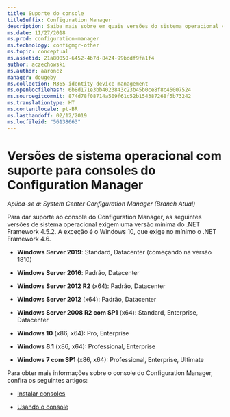 ```yaml
---
title: Suporte do console
titleSuffix: Configuration Manager
description: Saiba mais sobre em quais versões do sistema operacional você pode instalar o console do Configuration Manager.
ms.date: 11/27/2018
ms.prod: configuration-manager
ms.technology: configmgr-other
ms.topic: conceptual
ms.assetid: 21a80050-6452-4b7d-8424-99bddf9fa1f4
author: aczechowski
ms.author: aaroncz
manager: dougeby
ms.collection: M365-identity-device-management
ms.openlocfilehash: 6b8d171e3bb4023843c23b45b0ce8f8c45007524
ms.sourcegitcommit: 874d78f08714a509f61c52b154387268f5b73242
ms.translationtype: HT
ms.contentlocale: pt-BR
ms.lasthandoff: 02/12/2019
ms.locfileid: "56138663"
---
```

# <a name="supported-os-versions-for-configuration-manager-consoles"></a>Versões de sistema operacional com suporte para consoles do Configuration Manager

*Aplica-se a: System Center Configuration Manager (Branch Atual)*


Para dar suporte ao console do Configuration Manager, as seguintes versões de sistema operacional exigem uma versão mínima do .NET Framework 4.5.2. A exceção é o Windows 10, que exige no mínimo o .NET Framework 4.6.  

- **Windows Server 2019**: Standard, Datacenter (começando na versão 1810)  

-   **Windows Server 2016**: Padrão, Datacenter  

-   **Windows Server 2012 R2** (x64): Padrão, Datacenter  

-   **Windows Server 2012** (x64): Padrão, Datacenter  

-   **Windows Server 2008 R2 com SP1** (x64): Standard, Enterprise, Datacenter  

-   **Windows 10** (x86, x64): Pro, Enterprise  

-   **Windows 8.1** (x86, x64): Professional, Enterprise  

-   **Windows 7 com SP1** (x86, x64): Professional, Enterprise, Ultimate  


Para obter mais informações sobre o console do Configuration Manager, confira os seguintes artigos:

- [Instalar consoles](/sccm/core/servers/deploy/install/install-consoles)  

- [Usando o console](/sccm/core/servers/manage/admin-console)  


